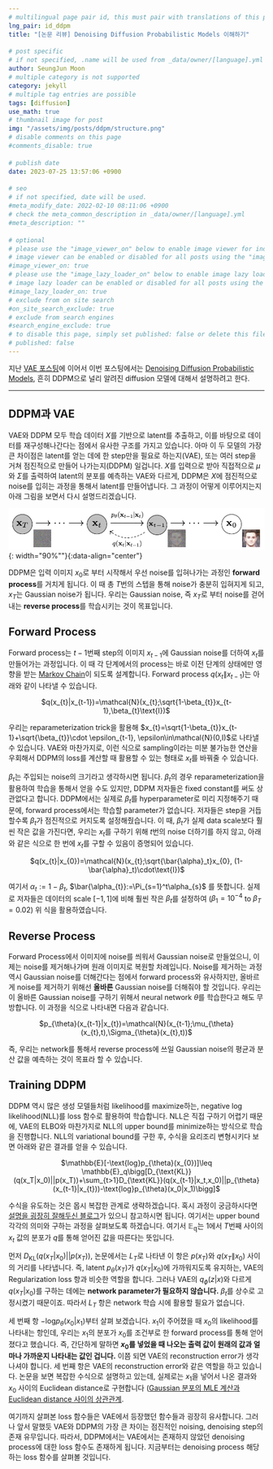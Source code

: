 ```yaml
---
# multilingual page pair id, this must pair with translations of this page. (This name must be unique)
lng_pair: id_ddpm
title: "[논문 리뷰] Denoising Diffusion Probabilistic Models 이해하기"

# post specific
# if not specified, .name will be used from _data/owner/[language].yml
author: SeungJun Moon
# multiple category is not supported
category: jekyll
# multiple tag entries are possible
tags: [diffusion]
use_math: true
# thumbnail image for post
img: "/assets/img/posts/ddpm/structure.png"
# disable comments on this page
#comments_disable: true

# publish date
date: 2023-07-25 13:57:06 +0900

# seo
# if not specified, date will be used.
#meta_modify_date: 2022-02-10 08:11:06 +0900
# check the meta_common_description in _data/owner/[language].yml
#meta_description: ""

# optional
# please use the "image_viewer_on" below to enable image viewer for individual pages or posts (_posts/ or [language]/_posts folders).
# image viewer can be enabled or disabled for all posts using the "image_viewer_posts: true" setting in _data/conf/main.yml.
#image_viewer_on: true
# please use the "image_lazy_loader_on" below to enable image lazy loader for individual pages or posts (_posts/ or [language]/_posts folders).
# image lazy loader can be enabled or disabled for all posts using the "image_lazy_loader_posts: true" setting in _data/conf/main.yml.
#image_lazy_loader_on: true
# exclude from on site search
#on_site_search_exclude: true
# exclude from search engines
#search_engine_exclude: true
# to disable this page, simply set published: false or delete this file
# published: false
---
```


<!-- outline-start -->

지난 [VAE 포스팅](https://seungjun-moon.github.io/kr/2023-07-21-vae1)에 이어서 이번 포스팅에서는 [Denoising Diffusion Probabilistic Models](https://arxiv.org/abs/2006.11239), 흔히 DDPM으로 널리 알려진 diffusion 모델에 대해서 설명하려고 한다.

<!-- outline-end -->

***

## DDPM과 VAE

VAE와 DDPM 모두 학습 데이터 $X$를 기반으로 latent를 추출하고, 이를 바탕으로 데이터를 재구성해나간다는 점에서 유사한 구조를 가지고 있습니다. 아마 이 두 모델의 가장 큰 차이점은 latent를 얻는 데에 한 step만을 필요로 하는지(VAE), 또는 여러 step을 거쳐 점진적으로 만들어 나가는지(DDPM) 일겁니다. $X$를 입력으로 받아 직접적으로 $\mu$와 $\Sigma$를 출력하여 latent의 분포를 예측하는 VAE와 다르게, DDPM은 $X$에 점진적으로 noise를 입히는 과정을 통해서 latent를 만들어냅니다. 그 과정이 어떻게 이루어지는지 아래 그림을 보면서 다시 설명드리겠습니다.

![Alt text](/assets/img/posts/ddpm/structure.png){: width="90%""}{:data-align="center"}

DDPM은 입력 이미지 $x_{0}$로 부터 시작해서 우선 noise를 입혀나가는 과정인 **forward process**를 거치게 됩니다. 이 때 총 $T$번의 스텝을 통해 noise가 충분히 입혀지게 되고, $x_{T}$는 Gaussian noise가 됩니다. 우리는 Gaussian noise, 즉 $x_{T}$로 부터 noise를 걷어내는 **reverse process**를 학습시키는 것이 목표입니다.

## Forward Process

Forward process는 $t-1$번째 step의 이미지 $x_{t-1}$에 Gaussian noise를 더하여 $x_{t}$를 만들어가는 과정입니다. 이 때 각 단계에서의 process는 바로 이전 단계의 상태에만 영향을 받는 [Markov Chain](https://en.wikipedia.org/wiki/Markov_chain)이 되도록 설계합니다. Forward process $q(x_{t}\|x_{t-1})$는 아래와 같이 나타낼 수 있습니다.

<div align="center">
$q(x_{t}|x_{t-1})=\mathcal{N}(x_{t};\sqrt{1-\beta_{t}}x_{t-1},\beta_{t}\text{I})$
<!-- $q(x_{t}|x_{t-1})=\prod_{t=1}^{T}q(x_{t}|x_{t-1})$ -->
</div>

우리는 reparameterization trick을 활용해 $x_{t}=\sqrt{1-\beta_{t}}x_{t-1}+\sqrt{\beta_{t}}\cdot \epsilon_{t-1}, \epsilon\in\mathcal{N}(0,I)$로 나타낼 수 있습니다. VAE와 마찬가지로, 이런 식으로 sampling이라는 미분 불가능한 연산을 우회해서 DDPM의 loss를 계산할 때 활용할 수 있는 형태로 $x_{t}$를 바꿔줄 수 있습니다.

$\beta_{t}$는 주입되는 noise의 크기라고 생각하시면 됩니다. $\beta_{t}$의 경우 reparameterization을 활용하여 학습을 통해서 얻을 수도 있지만, DDPM 저자들은 fixed constant를 써도 상관없다고 합니다. DDPM에서는 실제로 $\beta_{t}$를 hyperparameter로 미리 지정해주기 때문에, forward process에서는 학습할 parameter가 없습니다. 저자들은 step을 거듭할수록 $\beta_{t}$가 점진적으로 커지도록 설정해줬습니다. 이 때, $\beta_{t}$가 실제 data scale보다 훨씬 작은 값을 가진다면, 우리는 $x_{t}$를 구하기 위해 $t$번의 noise 더하기를 하지 않고, 아래와 같은 식으로 한 번에 $x_{t}$를 구할 수 있음이 증명되어 있습니다.

<div align="center">
$q(x_{t}|x_{0})=\mathcal{N}(x_{t};\sqrt{\bar{\alpha}_t}x_{0}, (1-\bar{\alpha}_t)\cdot\text{I})$
</div>

여기서 $\alpha_{t}:=1-\beta_{t}$, $\bar{\alpha_{t}}:=\Pi_{s=1}^t\alpha_{s}$ 를 뜻합니다.
실제로 저자들은 데이터의 scale $[-1,1]$에 비해 훨씬 작은 $\beta_{t}$를 설정하여 ($\beta_{1}=10^{-4}$ to $\beta_{T}=0.02$) 위 식을 활용하였습니다.

## Reverse Process

Forward Process에서 이미지에 noise를 씌워서 Gaussian noise로 만들었으니, 이제는 noise를 제거해나가며 원래 이미지로 복원할 차례입니다. Noise를 제거하는 과정 역시 Gaussian noise를 더해간다는 점에서 forward process와 유사하지만, 올바르게 noise를 제거하기 위해선 **올바른** Gaussian noise를 더해줘야 할 것입니다. 우리는 이 올바른 Gaussian noise를 구하기 위해서 neural network $\theta$를 학습한다고 해도 무방합니다. 이 과정을 식으로 나타내면 다음과 같습니다.

<div align="center">
$p_{\theta}(x_{t-1}|x_{t})=\mathcal{N}(x_{t-1};\mu_{\theta}(x_{t},t),\Sigma_{\theta}(x_{t},t))$
</div>

즉, 우리는 network를 통해서 reverse process에 쓰일 Gaussian noise의 평균과 분산 값을 예측하는 것이 목표라 할 수 있습니다.

## Training DDPM

DDPM 역시 많은 생성 모델들처럼 likelihood를 maximize하는, negative log likelihood(NLL)를 loss 함수로 활용하여 학습합니다. NLL은 직접 구하기 어렵기 때문에, VAE의 ELBO와 마찬가지로 NLL의 upper bound를 minimize하는 방식으로 학습을 진행합니다. NLL의 variational bound를 구한 후, 수식을 요리조리 변형시키다 보면 아래와 같은 결과를 얻을 수 있습니다.

<div align="center">
$\mathbb{E}[-\text{log}p_{\theta}(x_{0})]\leq \mathbb{E}_q\bigg[D_{\text{KL}}(q(x_T|x_0)||p(x_T))+\sum_{t>1}D_{\text{KL}}(q(x_{t-1}|x_t,x_0)||p_{\theta}(x_{t-1}|x_{t}))-\text{log}p_{\theta}(x_0|x_1)\bigg]$
</div>

수식을 유도하는 것은 몹시 복잡한 관계로 생략하겠습니다. 혹시 과정이 궁금하시다면 [설명을 굉장히 잘해두신 블로그](https://developers-shack.tistory.com/8)가 있으니 참고하시면 됩니다. 여기서는 upper bound 각각의 의미와 구하는 과정을 살펴보도록 하겠습니다. 여기서 $\mathbb{E_q}$는 1에서 $T$번째 사이의 $x_{t}$ 값의 분포가 $q$를 통해 얻어진 값을 따른다는 뜻입니다.
<!-- (수식으로 표현하면 $x_{1:T}\sim q(x_{1:T}\|x_{0})$) -->

먼저 $D_{\text{KL}}(q(x_T|x_0)||p(x_T))$, 논문에서는 $L_T$로 나타낸 이 항은 $p(x_T)$와 $q(x_T\|x_0)$ 사이의 거리를 나타냅니다. 즉, latent $p_\theta(x_T)$가 $q(x_T|x_0)$에 가까워지도록 유지하는, VAE의 Regularization loss 항과 비슷한 역할을 합니다. 그러나 VAE의 $q_\phi(z|x)$와 다르게 $q(x_T|x_0)$를 구하는 데에는 **network parameter가 필요하지 않습니다.** $\beta_t$를 상수로 고정시켰기 때문이죠. 따라서 $L_T$ 항은 network 학습 시에 활용할 필요가 없습니다.

세 번째 항 $-\text{log}p_{\theta}(x_0|x_1)$부터 살펴 보겠습니다. $x_{1}$이 주어졌을 때 $x_{0}$의 likelihood를 나타내는 항인데, 우리는 $x_{1}$의 분포가 $x_{0}$를 조건부로 한 forward process를 통해 얻어졌다고 했습니다. 즉, 간단하게 말하면 **$x_{0}$를 넣었을 때 나오는 출력 값이 원래의 값과 얼마나 가까운지 나타내는 값인 겁니다.** 이쯤 되면 VAE의 reconstruction error가 생각나셔야 합니다. 세 번째 항은 VAE의 reconstruction error와 같은 역할을 하고 있습니다. 논문을 보면 복잡한 수식으로 설명하고 있는데, 실제로는 $x_{1}$을 넣어서 나온 결과와 $x_{0}$ 사이의 Euclidean distance로 구현합니다 ([Gaussian 분포의 MLE 계산과 Euclidean distance 사이의 상관관계](https://hyeongminlee.github.io/post/bnn002_mle_map/).

여기까지 살펴본 loss 함수들은 VAE에서 등장했던 함수들과 굉장히 유사합니다. 그러나 앞서 말했듯 VAE와 DDPM의 가장 큰 차이는 점진적인 noising, denoising step의 존재 유무입니다. 따라서, DDPM에서는 VAE에서는 존재하지 않았던 denoising process에 대한 loss 함수도 존재하게 됩니다. 지금부터는 denoising process 해당하는 loss 함수를 살펴볼 것입니다.

